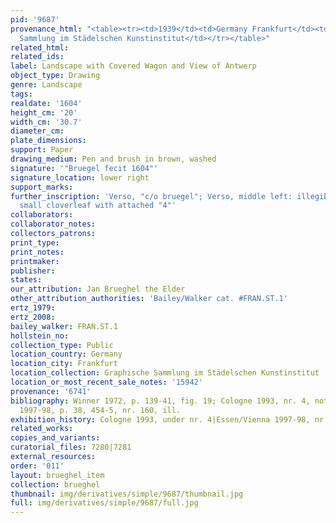 ```yaml
---
pid: '9687'
provenance_html: "<table><tr><td>1939</td><td>Germany Frankfurt</td><td>Graphische
  Sammlung im Städelschen Kunstinstitut</td></tr></table>"
related_html: 
related_ids: 
label: Landscape with Covered Wagon and View of Antwerp
object_type: Drawing
genre: Landscape
tags: 
realdate: '1604'
height_cm: '20'
width_cm: '30.7'
diameter_cm: 
plate_dimensions: 
support: Paper
drawing_medium: Pen and brush in brown, washed
signature: '"Bruegel fecit 1604"'
signature_location: lower right
support_marks: 
further_inscription: 'Verso, "c/o bruegel"; Verso, middle left: illegible; Watermark:
  small cloverleaf with attached "4"'
collaborators: 
collaborator_notes: 
collectors_patrons: 
print_type: 
print_notes: 
printmaker: 
publisher: 
states: 
our_attribution: Jan Brueghel the Elder
other_attribution_authorities: 'Bailey/Walker cat. #FRAN.ST.1'
ertz_1979: 
ertz_2008: 
bailey_walker: FRAN.ST.1
hollstein_no: 
collection_type: Public
location_country: Germany
location_city: Frankfurt
location_collection: Graphische Sammlung im Städelschen Kunstinstitut
location_or_most_recent_sale_notes: '15942'
provenance: '6741'
bibliography: Winner 1972, p. 139-41, fig. 19; Cologne 1993, nr. 4, note 7; Essen/Vienna
  1997-98, p. 38, 454-5, nr. 160, ill.
exhibition_history: Cologne 1993, under nr. 4|Essen/Vienna 1997-98, nr. 160
related_works: 
copies_and_variants: 
curatorial_files: 7280|7281
external_resources: 
order: '011'
layout: brueghel_item
collection: brueghel
thumbnail: img/derivatives/simple/9687/thumbnail.jpg
full: img/derivatives/simple/9687/full.jpg
---
```

